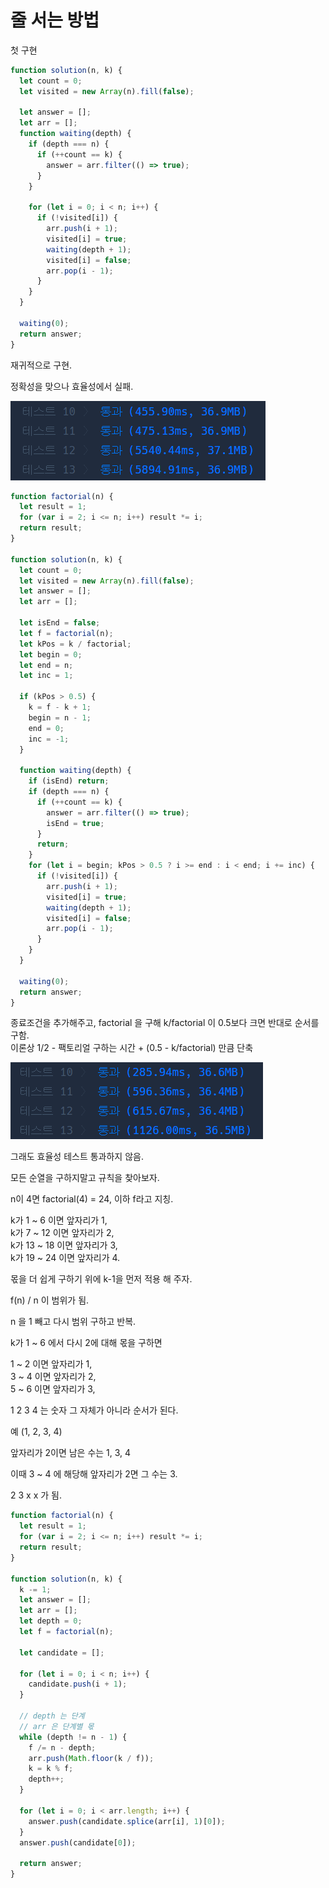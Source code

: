 # 줄 서는 방법

첫 구현

```javascript
function solution(n, k) {
  let count = 0;
  let visited = new Array(n).fill(false);

  let answer = [];
  let arr = [];
  function waiting(depth) {
    if (depth === n) {
      if (++count == k) {
        answer = arr.filter(() => true);
      }
    }

    for (let i = 0; i < n; i++) {
      if (!visited[i]) {
        arr.push(i + 1);
        visited[i] = true;
        waiting(depth + 1);
        visited[i] = false;
        arr.pop(i - 1);
      }
    }
  }

  waiting(0);
  return answer;
}
```

재귀적으로 구현.

정확성을 맞으나 효율성에서 실패.

![Alt text](2.png)

```javascript
function factorial(n) {
  let result = 1;
  for (var i = 2; i <= n; i++) result *= i;
  return result;
}

function solution(n, k) {
  let count = 0;
  let visited = new Array(n).fill(false);
  let answer = [];
  let arr = [];

  let isEnd = false;
  let f = factorial(n);
  let kPos = k / factorial;
  let begin = 0;
  let end = n;
  let inc = 1;

  if (kPos > 0.5) {
    k = f - k + 1;
    begin = n - 1;
    end = 0;
    inc = -1;
  }

  function waiting(depth) {
    if (isEnd) return;
    if (depth === n) {
      if (++count == k) {
        answer = arr.filter(() => true);
        isEnd = true;
      }
      return;
    }
    for (let i = begin; kPos > 0.5 ? i >= end : i < end; i += inc) {
      if (!visited[i]) {
        arr.push(i + 1);
        visited[i] = true;
        waiting(depth + 1);
        visited[i] = false;
        arr.pop(i - 1);
      }
    }
  }

  waiting(0);
  return answer;
}
```

종료조건을 추가해주고, factorial 을 구해 k/factorial 이 0.5보다 크면 반대로 순서를 구함.  
이론상 1/2 - 팩토리얼 구하는 시간 + (0.5 - k/factorial) 만큼 단축

![Alt text](1.png)

그래도 효율성 테스트 통과하지 않음.

모든 순열을 구하지말고 규칙을 찾아보자.

n이 4면 factorial(4) = 24, 이하 f라고 지칭.

k가 1 ~ 6 이면 앞자리가 1,  
k가 7 ~ 12 이면 앞자리가 2,  
k가 13 ~ 18 이면 앞자리가 3,  
k가 19 ~ 24 이면 앞자리가 4.

몫을 더 쉽게 구하기 위에 k-1을 먼저 적용 해 주자.

f(n) / n 이 범위가 됨.

n 을 1 빼고 다시 범위 구하고 반복.

k가 1 ~ 6 에서 다시 2에 대해 몫을 구하면

1 ~ 2 이면 앞자리가 1,  
3 ~ 4 이면 앞자리가 2,  
5 ~ 6 이면 앞자리가 3,

1 2 3 4 는 숫자 그 자체가 아니라 순서가 된다.

예 (1, 2, 3, 4)

앞자리가 2이면 남은 수는 1, 3, 4

이때 3 ~ 4 에 해당해 앞자리가 2면 그 수는 3.

2 3 x x 가 됨.

```javascript
function factorial(n) {
  let result = 1;
  for (var i = 2; i <= n; i++) result *= i;
  return result;
}

function solution(n, k) {
  k -= 1;
  let answer = [];
  let arr = [];
  let depth = 0;
  let f = factorial(n);

  let candidate = [];

  for (let i = 0; i < n; i++) {
    candidate.push(i + 1);
  }

  // depth 는 단계
  // arr 은 단계별 몫
  while (depth != n - 1) {
    f /= n - depth;
    arr.push(Math.floor(k / f));
    k = k % f;
    depth++;
  }

  for (let i = 0; i < arr.length; i++) {
    answer.push(candidate.splice(arr[i], 1)[0]);
  }
  answer.push(candidate[0]);

  return answer;
}
```
